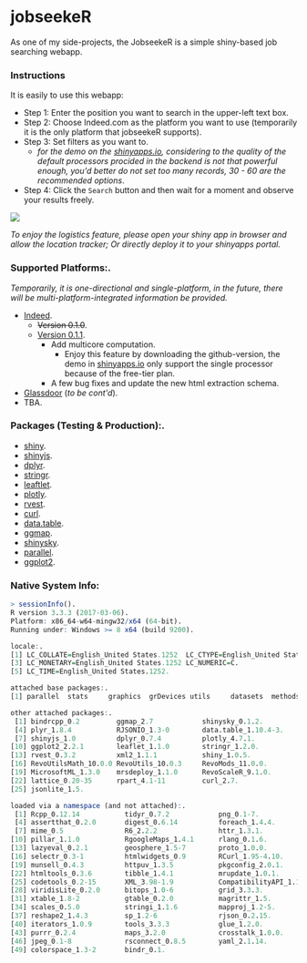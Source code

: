 # jobseekeR

As one of my side-projects, the JobseekeR is a simple shiny-based job searching webapp.

### Instructions
It is easily to use this webapp:
  + Step 1: Enter the position you want to search in the upper-left text box.
  + Step 2: Choose Indeed.com as the platform you want to use (temporarily it is the only platform that jobseekeR supports).
  + Step 3: Set filters as you want to.
    + *for the demo on the [shinyapps.io](https://nowhere.shinyapps.io/jobseekeR/), considering to the quality of the default processors procided in the backend is not that powerful enough, you'd better do not set too many records, 30 - 60 are the recommended options*.
  + Step 4: Click the `Search` button and then wait for a moment and observe your results freely.

<img src = "https://jackho327.github.io/jobseekeR/www/indeed_demo.gif" /><br>

*To enjoy the logistics feature, please open your shiny app in browser and allow the location tracker; Or directly deploy it to your shinyapps portal.*

### Supported Platforms:.
  *Temporarily, it is one-directional and single-platform, in the future, there will be multi-platform-integrated information be provided.*
  + [Indeed](www.indeed.com).
      * ~~Version 0.1.0~~.
      * [Version 0.1.1](https://nowhere.shinyapps.io/jobseekeR/).
        * Add multicore computation.
          * Enjoy this feature by downloading the github-version, the demo in [shinyapps.io](https://nowhere.shinyapps.io/jobseekeR/) only support the single processor because of the free-tier plan.
        * A few bug fixes and update the new html extraction schema.
  + [Glassdoor](www.glassdoor.com) (*to be cont'd*).
  + TBA.

### Packages (Testing & Production):.
  + [shiny](https://shiny.rstudio.com/).
  + [shinyjs](https://github.com/daattali/shinyjs).
  + [dplyr](https://github.com/tidyverse/dplyr).
  + [stringr](https://github.com/tidyverse/stringr).
  + [leaftlet](https://rstudio.github.io/leaflet/).
  + [plotly](https://plot.ly/r/).
  + [rvest](https://cran.r-project.org/web/packages/rvest/index.html).
  + [curl](https://cran.r-project.org/web/packages/curl/index.html).
  + [data.table](https://cran.r-project.org/web/packages/data.table/index.html).
  + [ggmap](https://github.com/dkahle/ggmap).
  + [shinysky](https://github.com/AnalytixWare/ShinySky).
  + [parallel](http://stat.ethz.ch/R-manual/R-devel/library/parallel/doc/parallel.pdf).
  + [ggplot2](https://cran.r-project.org/web/packages/ggplot2/index.html).

### Native System Info:

```r
> sessionInfo().
R version 3.3.3 (2017-03-06).
Platform: x86_64-w64-mingw32/x64 (64-bit).
Running under: Windows >= 8 x64 (build 9200).

locale:.
[1] LC_COLLATE=English_United States.1252  LC_CTYPE=English_United States.1252.
[3] LC_MONETARY=English_United States.1252 LC_NUMERIC=C.
[5] LC_TIME=English_United States.1252.

attached base packages:.
[1] parallel  stats     graphics  grDevices utils     datasets  methods   base.

other attached packages:.
 [1] bindrcpp_0.2         ggmap_2.7            shinysky_0.1.2.
 [4] plyr_1.8.4           RJSONIO_1.3-0        data.table_1.10.4-3.
 [7] shinyjs_1.0          dplyr_0.7.4          plotly_4.7.1.
[10] ggplot2_2.2.1        leaflet_1.1.0        stringr_1.2.0.
[13] rvest_0.3.2          xml2_1.1.1           shiny_1.0.5.
[16] RevoUtilsMath_10.0.0 RevoUtils_10.0.3     RevoMods_11.0.0.
[19] MicrosoftML_1.3.0    mrsdeploy_1.1.0      RevoScaleR_9.1.0.
[22] lattice_0.20-35      rpart_4.1-11         curl_2.7.
[25] jsonlite_1.5.

loaded via a namespace (and not attached):.
 [1] Rcpp_0.12.14           tidyr_0.7.2            png_0.1-7.
 [4] assertthat_0.2.0       digest_0.6.14          foreach_1.4.4.
 [7] mime_0.5               R6_2.2.2               httr_1.3.1.
[10] pillar_1.1.0           RgoogleMaps_1.4.1      rlang_0.1.6.
[13] lazyeval_0.2.1         geosphere_1.5-7        proto_1.0.0.
[16] selectr_0.3-1          htmlwidgets_0.9        RCurl_1.95-4.10.
[19] munsell_0.4.3          httpuv_1.3.5           pkgconfig_2.0.1.
[22] htmltools_0.3.6        tibble_1.4.1           mrupdate_1.0.1.
[25] codetools_0.2-15       XML_3.98-1.9           CompatibilityAPI_1.1.0.
[28] viridisLite_0.2.0      bitops_1.0-6           grid_3.3.3.
[31] xtable_1.8-2           gtable_0.2.0           magrittr_1.5.
[34] scales_0.5.0           stringi_1.1.6          mapproj_1.2-5.
[37] reshape2_1.4.3         sp_1.2-6               rjson_0.2.15.
[40] iterators_1.0.9        tools_3.3.3            glue_1.2.0.
[43] purrr_0.2.4            maps_3.2.0             crosstalk_1.0.0.
[46] jpeg_0.1-8             rsconnect_0.8.5        yaml_2.1.14.
[49] colorspace_1.3-2       bindr_0.1.
```